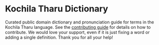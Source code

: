 
# Kochila Tharu Dictionary

Curated public domain dictionary and pronunciation guide for terms in the Kochila Tharu language. See the [contributing guide](https://github.com/drumworkteam/term/blob/make/.github/contributing.md) for details on how to contribute. We would love your support, even if it is just fixing a word or adding a single definition. Thank you for all your help!